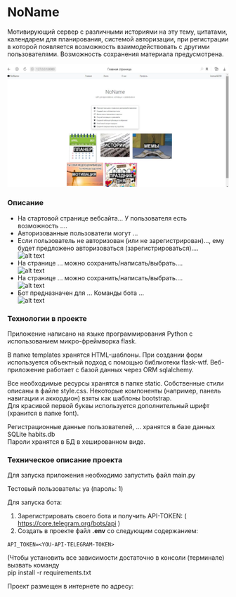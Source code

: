 # NoName #
Мотивирующий сервер с различными историями на эту тему, цитатами, календарем для планирования, системой авторизации, при регистрации в которой появляется возможность взаимодействовать с другими пользователями. Возможность сохранения материала предусмотрена.


![alt text](static/img/main_window.png)
 

### Описание ### 
* На стартовой странице вебсайта... У пользователя есть возможность 
....
* Авторизованные пользователи могут ...
* Если пользователь не авторизован (или не зарегистрирован)..., 
ему будет предложено авторизоваться (зарегистрироваться)....   
![alt text](screens/login.png)
* На странице ... можно сохранить/написать/выбрать....  
![alt text](screens/page1.png)   
* На странице ... можно сохранить/написать/выбрать....  
![alt text](screens/page2.png) 
* Бот предназначен для ...  Команды бота ...  
![alt text](screens/bot.png) 

 

### Технологии в проекте ###

Приложение написано на языке программирования Python c использованием микро-фреймворка flask. 

В папке templates хранятся HTML-шаблоны. 
При создании форм используется объектный подход с помощью библиотеки flask-wtf.
Веб-приложение работает с базой данных через ORM sqlalchemy.

Все необходимые ресурсы хранятся в папке static. Собственные стили описаны в файле style.css.
Некоторые компоненты (например, панель навигации и аккордион) взяты как шаблоны bootstrap.   
Для красивой первой буквы используется дополнительный шрифт (хранится в папке font). 

Регистрационные данные пользователей, ... хранятся 
в базе данных SQLite habits.db   
Пароли хранятся в БД в хешированном виде. 

### Техническое описание проекта ###
Для запуска приложения необходимо запустить файл main.py  

Тестовый пользователь: ya (пароль: 1) 

Для запуска бота: 
1. Зарегистрировать своего бота и получить API-TOKEN: ( https://core.telegram.org/bots/api )
2. Создать в проекте файл **.env** со следующим содержанием:

```
API_TOKEN=<YOU-API-TELEGRAM-TOKEN>
```

(Чтобы установить все зависимости 
достаточно в консоли (терминале) вызвать команду  
pip install -r requirements.txt

Проект размещен в интернете по адресу: 
